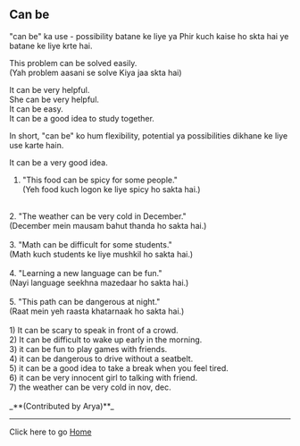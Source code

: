 ## Can be

"can be" ka use - possibility batane ke liye ya 
Phir kuch kaise ho skta hai ye batane ke liye krte hai.

This problem can be solved easily.<br>
(Yah problem aasani se solve Kiya jaa skta hai)<br>

It can be very helpful.<br>
She can be very helpful.<br>
It can be easy.<br>
It can be a good idea to study together.<br>

In short, "can be" ko hum flexibility, potential ya possibilities dikhane ke liye use karte hain.

It can be a very good idea.<br>

1. "This food can be spicy for some people."<br>
(Yeh food kuch logon ke liye spicy ho sakta hai.)<br>
<br>
2. "The weather can be very cold in December."<br>
(December mein mausam bahut thanda ho sakta hai.)<br>
<br>
3. "Math can be difficult for some students."<br>
(Math kuch students ke liye mushkil ho sakta hai.)<br>
<br>
4. "Learning a new language can be fun."<br>
(Nayi language seekhna mazedaar ho sakta hai.)<br>
<br>
5. "This path can be dangerous at night."<br>
(Raat mein yeh raasta khatarnaak ho sakta hai.)<br>
<br>
1) It can be scary to speak in front of a crowd.<br>
2) It can be difficult to wake up early in the morning.<br>
3) it can be fun to play games with friends.<br>
4) it can be dangerous to drive without a seatbelt.<br>
5) it can be a good idea to take a break when you feel tired.<br>
6) it can be very innocent girl to talking with friend.<br>
7) the weather can be very cold in nov, dec.<br><br>
_**(Contributed by Arya)**_

---

Click here to go [Home](/README.md)